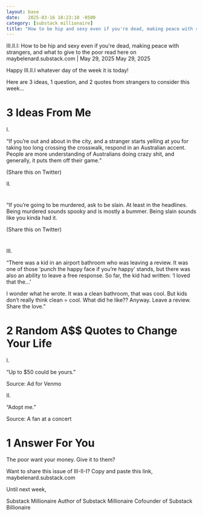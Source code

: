```yaml
---
layout: base
date:   2025-03-16 18:23:10 -0500
category: [substack millionaire]
title: "How to be hip and sexy even if you're dead, making peace with strangers, and what to give to the poor"
---
```


III.II.I: How to be hip and sexy even if you're dead, making peace with strangers, and what to give to the poor
read here on maybelenard.substack.com | May 29, 2025
May 29, 2025

Happy III.II.I whatever day of the week it is today!

Here are 3 ideas, 1 question, and 2 quotes from strangers to consider this week...


# 3 Ideas From Me
I.

“If you’re out and about in the city, and a stranger starts yelling at you for taking too long crossing the crosswalk, respond in an Australian accent. People are more understanding of Australians doing crazy shit, and generally, it puts them off their game.”

(Share this on Twitter)

​II.

#

“If you’re going to be murdered, ask to be slain. At least in the headlines. Being murdered sounds spooky and is mostly a bummer. Being slain sounds like you kinda had it.

(Share this on Twitter)

# 

III.

“There was a kid in an airport bathroom who was leaving a review. It was one of those ‘punch the happy face if you’re happy’ stands, but there was also an ability to leave a free response. So far, the kid had written: ‘I loved that the…’

I wonder what he wrote. It was a clean bathroom, that was cool. But kids don’t really think clean = cool. What did he like?? Anyway. Leave a review. Share the love.”


# 2 Random A$$ Quotes to Change Your Life
I.

“Up to $50 could be yours.”

Source: Ad for Venmo​

​II.

“Adopt me.”

Source: A fan at a concert




# 1 Answer For You
The poor want your money. Give it to them?

Want to share this issue of III-II-I? Copy and paste this link, maybelenard.substack.com

Until next week,

Substack Millionaire​​
​Author of Substack Millionaire
Cofounder of Substack Billionaire